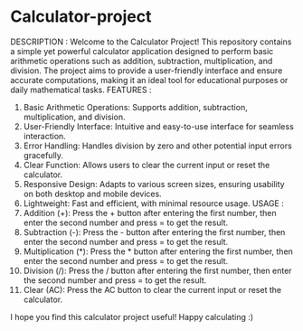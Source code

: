 # Calculator-project

DESCRIPTION :
Welcome to the Calculator Project! This repository contains a simple yet powerful calculator application designed to perform basic arithmetic operations such as addition, subtraction, multiplication, and division. The project aims to provide a user-friendly interface and ensure accurate computations, making it an ideal tool for educational purposes or daily mathematical tasks.
FEATURES :
1. Basic Arithmetic Operations: Supports addition, subtraction, multiplication, and division.
2. User-Friendly Interface: Intuitive and easy-to-use interface for seamless interaction.
3. Error Handling: Handles division by zero and other potential input errors gracefully.
5. Clear Function: Allows users to clear the current input or reset the calculator.
6. Responsive Design: Adapts to various screen sizes, ensuring usability on both desktop and mobile devices.
7. Lightweight: Fast and efficient, with minimal resource usage.
USAGE :
1. Addition (+): Press the + button after entering the first number, then enter the second number and press = to get the result.
2. Subtraction (-): Press the - button after entering the first number, then enter the second number and press = to get the result.
3. Multiplication (*): Press the * button after entering the first number, then enter the second number and press = to get the result.
4. Division (/): Press the / button after entering the first number, then enter the second number and press = to get the result.
5. Clear (AC): Press the AC button to clear the current input or reset the calculator.

   
I hope you find this calculator project useful! Happy calculating :)


